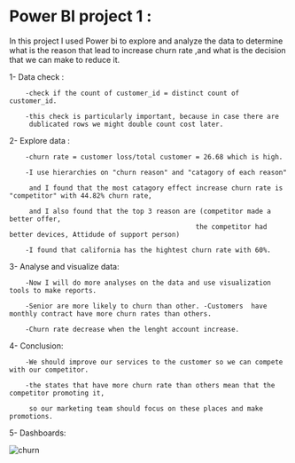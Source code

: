 # Power BI project 1 : 
In this  project I used Power bi  to explore and analyze the data to determine what is the reason that lead to increase churn rate ,and what is the decision  that we can make to reduce it.


1- Data check :

        -check if the count of customer_id = distinct count of customer_id.
        
        -this check is particularly important, because in case there are
         dublicated rows we might double count cost later.
         
2- Explore data :

        -churn rate = customer loss/total customer = 26.68 which is high.
        
        -I use hierarchies on "churn reason" and "catagory of each reason" 
        
         and I found that the most catagory effect increase churn rate is "competitor" with 44.82% churn rate,
        
         and I also found that the top 3 reason are (competitor made a better offer,
                                                   the competitor had better devices, Attidude of support person) 
                                                   
        -I found that california has the hightest churn rate with 60%.

3- Analyse and visualize data:

        -Now I will do more analyses on the data and use visualization tools to make reports.
        
        -Senior are more likely to churn than other. -Customers  have monthly contract have more churn rates than others.
        
        -Churn rate decrease when the lenght account increase.
        
4- Conclusion:

        -We should improve our services to the customer so we can compete with our competitor.
        
        -the states that have more churn rate than others mean that the competitor promoting it,
        
         so our marketing team should focus on these places and make promotions.
 
 
 5- Dashboards:
 
 ![churn](https://user-images.githubusercontent.com/113065912/228841341-1b776271-7a1e-4fa6-a69e-779cabac0688.png)

 
